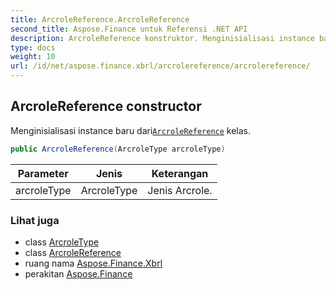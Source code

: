 ```yaml
---
title: ArcroleReference.ArcroleReference
second_title: Aspose.Finance untuk Referensi .NET API
description: ArcroleReference konstruktor. Menginisialisasi instance baru dariArcroleReference kelas.
type: docs
weight: 10
url: /id/net/aspose.finance.xbrl/arcrolereference/arcrolereference/
---
```

## ArcroleReference constructor

Menginisialisasi instance baru dari[`ArcroleReference`](../) kelas.

```csharp
public ArcroleReference(ArcroleType arcroleType)
```

| Parameter | Jenis | Keterangan |
| --- | --- | --- |
| arcroleType | ArcroleType | Jenis Arcrole. |

### Lihat juga

* class [ArcroleType](../../arcroletype/)
* class [ArcroleReference](../)
* ruang nama [Aspose.Finance.Xbrl](../../arcrolereference/)
* perakitan [Aspose.Finance](../../../)


